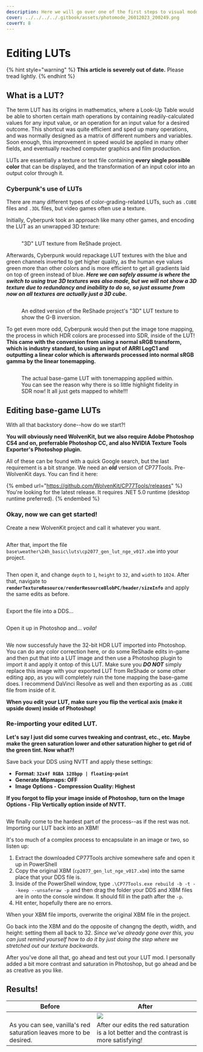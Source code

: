 ```yaml
---
description: Here we will go over one of the first steps to visual modding, editing LUTs!
cover: ../../../../.gitbook/assets/photomode_26012023_200249.png
coverY: 8
---
```


# Editing LUTs

{% hint style="warning" %}
**This article is severely out of date.** Please tread lightly.
{% endhint %}

## What is a LUT?

The term LUT has its origins in mathematics, where a Look-Up Table would be able to shorten certain math operations by containing readily-calculated values for any input value, or an operation for an input value for a desired outcome. This shortcut was quite efficient and sped up many operations, and was normally designed as a matrix of different numbers and variables. Soon enough, this improvement in speed would be applied in many other fields, and eventually reached computer graphics and film production.

LUTs are essentially a texture or text file containing **every single possible color** that can be displayed, and the transformation of an input color into an output color through it.

### Cyberpunk's use of LUTs

There are many different types of color-grading-related LUTs, such as `.CUBE` files and `.3DL` files, but video games often use a texture.

Initially, Cyberpunk took an approach like many other games, and encoding the LUT as an unwrapped 3D texture:

<figure><img src="../../../../.gitbook/assets/image (2) (3).png" alt=""><figcaption><p>"3D" LUT texture from ReShade project.</p></figcaption></figure>

Afterwards, Cyberpunk would repackage LUT textures with the blue and green channels inverted to get higher quality, as the human eye values green more than other colors and is more efficient to get all gradients laid on top of green instead of blue. _**Here we can safely assume is where the switch to using true 3D textures was also made, but we will not show a 3D texture due to redundancy and inability to do so, so just assume from now on all textures are actually just a 3D cube.**_

<figure><img src="../../../../.gitbook/assets/lut_gb_inv.png" alt=""><figcaption><p>An edited version of the ReShade project's "3D" LUT texture to show the G-B inversion.</p></figcaption></figure>

To get even more odd, Cyberpunk would then put the image tone mapping, the process in which HDR colors are processed into SDR, inside of the LUT! **This came with the conversion from using a normal sRGB transform, which is industry standard, to using an input of ARRI LogC1 and outputting a linear color which is afterwards processed into normal sRGB gamma by the linear tonemapping.**

<figure><img src="../../../../.gitbook/assets/cp2077_gen_lut_nge_v017.png" alt=""><figcaption><p>The actual base-game LUT with tonemapping applied within. You can see the reason why there is so little highlight fidelity in SDR now! It all just gets mapped to white!!!</p></figcaption></figure>

## Editing base-game LUTs

With all that backstory done--how do we start?!

**You will obviously need WolvenKit, but we also require Adobe Photoshop CS4 and on, preferrable Photoshop CC, and also NVIDIA Texture Tools Exporter's Photoshop plugin.**

All of these can be found with a quick Google search, but the last requirement is a bit strange. We need an _**old**_ version of CP77Tools. Pre-WolvenKit days. You can find it here:&#x20;

{% embed url="https://github.com/WolvenKit/CP77Tools/releases" %}
You're looking for the latest release. It requires .NET 5.0 runtime (desktop runtime preferred).
{% endembed %}

### **Okay, now we can get started!**

Create a new WolvenKit project and call it whatever you want.&#x20;

<div align="center">

<figure><img src="../../../../.gitbook/assets/create_project.png" alt=""><figcaption></figcaption></figure>

</div>

After that, import the file `base\weather\24h_basic\luts\cp2077_gen_lut_nge_v017.xbm` into your project.

<figure><img src="../../../../.gitbook/assets/Untitled-2.png" alt=""><figcaption></figcaption></figure>

Then open it, and change `depth` to `1`, `height` to `32`, and `width` to `1024`. After that, navigate to **`renderTextureResource/renderResourceBlobPC/header/sizeInfo`** and apply the same edits as before.

<figure><img src="../../../../.gitbook/assets/apply_edits.png" alt=""><figcaption></figcaption></figure>

Export the file into a DDS...

<figure><img src="../../../../.gitbook/assets/export_dds.png" alt=""><figcaption></figcaption></figure>

Open it up in Photoshop and... _voila!_

<figure><img src="../../../../.gitbook/assets/Screenshot_20230126_071905.png" alt=""><figcaption></figcaption></figure>

We now successfuly have the 32-bit HDR LUT imported into Photoshop. You can do any color correction here, or do some ReShade edits in-game and then put that into a LUT image and then use a Photoshop plugin to import it and apply it ontop of this LUT. Make sure you _**DO NOT**_ simply replace this image with your exported LUT from ReShade or some other editing app, as you will completely ruin the tone mapping the base-game does. I recommend DaVinci Resolve as well and then exporting as as `.CUBE` file from inside of it.

**When you edit your LUT, make sure you flip the vertical axis (make it upside down) inside of Photoshop!**

### Re-importing your edited LUT.

**Let's say I just did some curves tweaking and contrast, etc., etc. Maybe make the green saturation lower and other saturation higher to get rid of the green tint. Now what?!**

Save back your DDS using NVTT and apply these settings:

* **Format: `32x4f RGBA 128bpp | floating-point`**
* **Generate Mipmaps: OFF**
* **Image Options - Compression Quality: Highest**

**If you forgot to flip your image inside of Photoshop, turn on the Image Options - Flip Vertically option inside of NVTT.**

<figure><img src="../../../../.gitbook/assets/image (3) (1).png" alt=""><figcaption></figcaption></figure>

We finally come to the hardest part of the process--as if the rest was not. Importing our LUT back into an XBM!

It's too much of a complex process to encapsulate in an image or two, so listen up:

1. Extract the downloaded CP77Tools archive somewhere safe and open it up in PowerShell
2. Copy the original XBM (`cp2077_gen_lut_nge_v017.xbm`) into the same place that your DDS file is.
3. Inside of the PowerShell window, type `.\CP77Tools.exe rebuild -b -t --keep --unsaferaw -p` and then drag the folder your DDS and XBM files are in onto the console window. It should fill in the path after the `-p`.
4. Hit enter, hopefully there are no errors.

When your XBM file imports, overwrite the original XBM file in the project.

Go back into the XBM and do the opposite of changng the depth, width, and height: setting them all back to 32. _Since we've already gone over this, you can just remind yourself how to do it by just doing the step where we stretched out our texture backwards._

After you've done all that, go ahead and test out your LUT mod. I personally added a bit more contrast and saturation in Photoshop, but go ahead and be as creative as you like.&#x20;

## Results!

| Before                                                                                            | After                                                                                   |
| ------------------------------------------------------------------------------------------------- | --------------------------------------------------------------------------------------- |
| <img src="../../../../.gitbook/assets/photomode_26012023_200639.png" alt="" data-size="original"> | ![](../../../../.gitbook/assets/photomode\_26012023\_200249.png)                        |
| As you can see, vanilla's red saturation leaves more to be desired.                               | After our edits the red saturation is a lot better and the contrast is more satisfying! |

